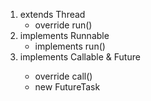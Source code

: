 1. extends Thread
    * override run()
2. implements Runnable
    * implements run()
3. implements Callable<Integer> & Future
    * override call()
    * new FutureTask
    